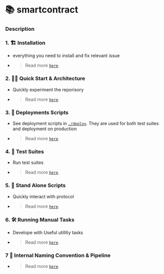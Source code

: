 # 📚 smartcontract


### Description




### 1. 🏗 Installation 

- everything you need to install and fix relevant issue

- >  Read more [`here`](./docs/1_SETUP.md).

### 2. 🏄‍♂️ Quick Start & Architecture

- Quickly experiment the reporisory 

- > Read more [`here`](./docs/2_ARCHITECTURE.md).


### 3. 💼 Deployments Scripts 

 - See  deployment scripts in [`./deploy`](./deploy). They are used for both test suites and deployment on production

- >  Read more [`here`](./docs/3_DEPLOY_SCRIPT.md).

### 4. 🎲 Test Suites

- Run test suites

- >  Read more [`here`](./docs/4_TEST.md).



### 5. 📱 Stand Alone Scripts

- Quickly interact with protocol

- >  Read more [`here`](./docs/5_RUN_SCRIPT.md).


### 6. 🛠 Running Manual Tasks

- Develope with Useful utillity tasks

- >  Read more [`here`](./docs/6_RUN_TASKS.md).


### 7 🔏  Internal Naming Convention & Pipeline

- >  Read more [`here`](./docs/7_WORKFLOW.md).